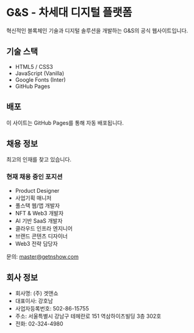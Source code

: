 # G&S - 차세대 디지털 플랫폼

혁신적인 블록체인 기술과 디지털 솔루션을 개발하는 G&S의 공식 웹사이트입니다.

## 기술 스택
- HTML5 / CSS3
- JavaScript (Vanilla)
- Google Fonts (Inter)
- GitHub Pages

## 배포
이 사이트는 GitHub Pages를 통해 자동 배포됩니다.

## 채용 정보
최고의 인재를 찾고 있습니다.

### 현재 채용 중인 포지션
- Product Designer
- 사업기획 매니저
- 풀스택 웹/앱 개발자
- NFT & Web3 개발자
- AI 기반 SaaS 개발자
- 클라우드 인프라 엔지니어
- 브랜드 콘텐츠 디자이너
- Web3 전략 담당자

문의: master@getnshow.com

## 회사 정보
- 회사명: (주) 겟앤쇼
- 대표이사: 강호남
- 사업자등록번호: 502-86-15755
- 주소: 서울특별시 강남구 테헤란로 151 역삼하이츠빌딩 3층 302호
- 전화: 02-324-4980
